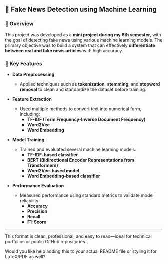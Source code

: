 ## 📰 Fake News Detection using Machine Learning

### 📌 Overview
This project was developed as a **mini project during my 6th semester**, with the goal of detecting fake news using various machine learning models. The primary objective was to build a system that can effectively **differentiate between real and fake news articles** with high accuracy.

### 🔑 Key Features

- **Data Preprocessing**
  - Applied techniques such as **tokenization**, **stemming**, and **stopword removal** to clean and standardize the dataset before training.

- **Feature Extraction**
  - Used multiple methods to convert text into numerical form, including:
    - **TF-IDF (Term Frequency-Inverse Document Frequency)**
    - **Word2Vec**
    - **Word Embedding**

- **Model Training**
  - Trained and evaluated several machine learning models:
    - **TF-IDF-based classifier**
    - **BERT (Bidirectional Encoder Representations from Transformers)**
    - **Word2Vec-based model**
    - **Word Embedding-based classifier**

- **Performance Evaluation**
  - Measured performance using standard metrics to validate model reliability:
    - **Accuracy**
    - **Precision**
    - **Recall**
    - **F1-Score**

---

This format is clean, professional, and easy to read—ideal for technical portfolios or public GitHub repositories.

Would you like help adding this to your actual README file or styling it for LaTeX/PDF as well?
